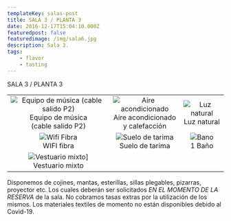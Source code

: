 ```yaml
---
templateKey: salas-post
title: SALA 3 / PLANTA 3
date: 2016-12-17T15:04:10.000Z
featuredpost: false
featuredimage: /img/sala6.jpg
description: Sala 3.
tags:
    - flavor
    - tasting
---
```


SALA 3 / PLANTA 3

|                                                                                                            |                                                                                  |                                                |
| :--------------------------------------------------------------------------------------------------------: | :------------------------------------------------------------------------------: | :--------------------------------------------: |
| ![Equipo de música (cable salido P2)](/img/equipo-musica.png) <br/>Equipo de música <br/>(cable salido P2) | ![Aire acondicionado](/img/aire.png) <br/> Aire acondicionado<br/> y calefacción | ![Luz natural](/img/luce.png) <br/>Luz natural |
|                                ![Wifi Fibra](/img/wifi.png) <br/>WIFI fibra                                |             ![Suelo de tarima](/img/suelo.png) <br/>Suelo de tarima              |       ![Bano](/img/bano.jpg) <br/>1 Baño       |
|                     ![Vestuario mixto](/img/vestuario.png)] <br/>Vestuario mixto<br/>                      |                                                                                  |                                                |

Disponemos de cojines, mantas, esterillas, sillas plegables, pizarras, proyector etc. Los cuales deberán ser solicitados _EN EL MOMENTO DE LA RESERVA_ de la sala. No cobramos tasas extras por la utilización de los mismos. Los materiales textiles de momento no están disponibles debido al Covid-19.
